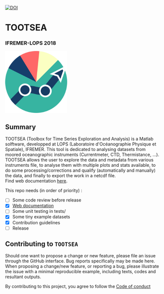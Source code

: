 [![DOI](https://img.shields.io/badge/DOI-10.17882%2F59331-informational)](https://doi.org/10.17882/59331)

# TOOTSEA
### IFREMER-LOPS 2018 

<img src="https://raw.githubusercontent.com/quai20/TOOTSEA/master/logo.png" alt="tootsea logo" width=200 height=200>

## Summary
TOOTSEA (Toolbox for Time Series Exploration and Analysis) is a Matlab solftware, developped at LOPS (Laboratoire d'Océanographie Physique et Spatiale), IFREMER. This tool is dedicated to analysing datasets from moored oceanographic instruments (Currentmeter, CTD, Thermistance, ...). TOOTSEA allows the user to explore the data and metadata from various instruments file, to analyse them with multiple plots and stats available, to do some processing/corrections and qualify (automatically and manually) the data, and finally to export the work in a netcdf file.  
Find web documentation [here](https://quai20.github.io/TOOTSEA/).

This repo needs (in order of priority) :
* [ ] Some code review before release 
* [X] [Web documentation](https://quai20.github.io/TOOTSEA/) 
* [ ] Some unit testing in tests/  
* [X] Some tiny example datasets  
* [X] Contribution guidelines  
* [ ] Release

## Contributing to `TOOTSEA`

Should one want to propose a change or new feature, please file an issue through the GitHub interface. Bug reports specifically may be made here. When proposing a change/new feature, or reporting a bug, please illustrate the issue with a minimal reproducible example, including texts, codes and resultant outputs.

By contributing to this project, you agree to follow the [Code of conduct](docs/codeOfconduct.md)
